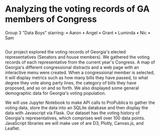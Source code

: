 # Analyzing the voting records of GA members of Congress

Group 3 "Data Boys" starring:
• Aaron
• Angel
• Grant
• Luminda
• Nic
• Sam

## 

Our project explored the voting records of Georgia's elected representatives (Senators and house members). We gathered the voting records of each representative from the current year's Congress. A map of Georgia's different congressional distracts and a web page with an interactive menu were created. When a congressional member is selected, it will display metrics such as how many bills they have passed, to what degree they vote along party lines, the category of bills they have proposed, and so on and so forth. We also displayed some general demographic data for Georgia's voting population.

We will use Jupyter Notebook to make API calls to ProPublica to gather the voting data, store the data into an SQLite database and then display the data with Javascript via Flask. Our dataset has the voting history of Georgia's representatives, which comprises well over 100 data points. JavaScript libraries we will make use of are D3, Plotly, Canvas.js, and Leaflet.

